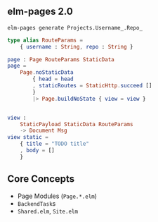 ## elm-pages 2.0

```
elm-pages generate Projects.Username_.Repo_
```

```elm
type alias RouteParams =
    { username : String, repo : String }

page : Page RouteParams StaticData
page =
    Page.noStaticData
        { head = head
        , staticRoutes = StaticHttp.succeed []
        }
        |> Page.buildNoState { view = view }


view :
    StaticPayload StaticData RouteParams
    -> Document Msg
view static =
    { title = "TODO title"
    , body = []
    }
```

## Core Concepts

- Page Modules (`Page.*.elm`)
- `BackendTask`s
- `Shared.elm`, `Site.elm`
